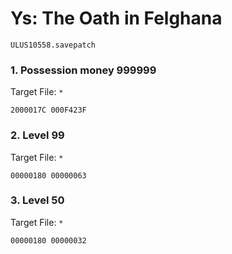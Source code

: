 #  Ys: The Oath in Felghana

`ULUS10558.savepatch`

### 1. Possession money 999999

Target File: `*`

```
2000017C 000F423F
```

### 2. Level 99

Target File: `*`

```
00000180 00000063
```

### 3. Level 50

Target File: `*`

```
00000180 00000032
```

